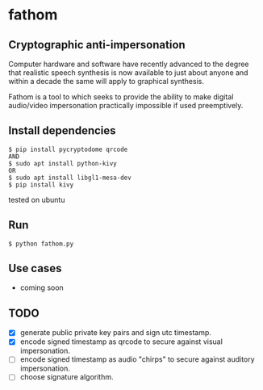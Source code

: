 # fathom
## Cryptographic anti-impersonation

Computer hardware and software have recently advanced to the degree that realistic speech synthesis is now available to just about anyone and within a decade the same will apply to graphical synthesis.

Fathom is a tool to which seeks to provide the ability to make digital audio/video impersonation practically impossible if used preemptively.



## Install dependencies
```
$ pip install pycryptodome qrcode
AND
$ sudo apt install python-kivy
OR
$ sudo apt install libgl1-mesa-dev 
$ pip install kivy
```
tested on ubuntu



## Run
```
$ python fathom.py
```



## Use cases
* coming soon



## TODO
- [x] generate public private key pairs and sign utc timestamp.
- [x] encode signed timestamp as qrcode to secure against visual impersonation.
- [ ] encode signed timestamp as audio "chirps" to secure against auditory impersonation.
- [ ] choose signature algorithm.